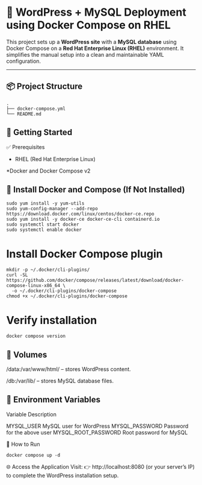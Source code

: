 # 🐳 WordPress + MySQL Deployment using Docker Compose on RHEL

This project sets up a **WordPress site** with a **MySQL database** using Docker Compose on a **Red Hat Enterprise Linux (RHEL)** environment. It simplifies the manual setup into a clean and maintainable YAML configuration.

---

## 📦 Project Structure

```
.
├── docker-compose.yml
└── README.md
```
## 🚀 Getting Started
✅ Prerequisites
* RHEL (Red Hat Enterprise Linux)

*Docker and Docker Compose v2

## 🔧 Install Docker and Compose (If Not Installed)
```
sudo yum install -y yum-utils
sudo yum-config-manager --add-repo https://download.docker.com/linux/centos/docker-ce.repo
sudo yum install -y docker-ce docker-ce-cli containerd.io
sudo systemctl start docker
sudo systemctl enable docker
```

# Install Docker Compose plugin
```
mkdir -p ~/.docker/cli-plugins/
curl -SL https://github.com/docker/compose/releases/latest/download/docker-compose-linux-x86_64 \
  -o ~/.docker/cli-plugins/docker-compose
chmod +x ~/.docker/cli-plugins/docker-compose
```
# Verify installation
```
docker compose version
```

## 📂 Volumes
/data:/var/www/html/ – stores WordPress content.

/db:/var/lib/ – stores MySQL database files.

## 🧠 Environment Variables

Variable	Description

MYSQL_USER	MySQL user for WordPress
MYSQL_PASSWORD	Password for the above user
MYSQL_ROOT_PASSWORD	Root password for MySQL

🚀 How to Run
```
docker compose up -d
```
🌐 Access the Application
Visit:
👉 http://localhost:8080 (or your server’s IP)
to complete the WordPress installation setup.



